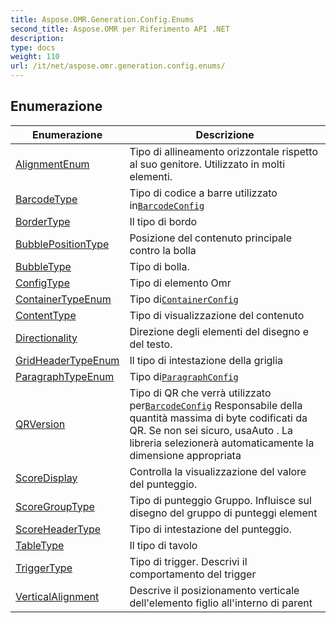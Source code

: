 ```yaml
---
title: Aspose.OMR.Generation.Config.Enums
second_title: Aspose.OMR per Riferimento API .NET
description: 
type: docs
weight: 110
url: /it/net/aspose.omr.generation.config.enums/
---
```



## Enumerazione

| Enumerazione | Descrizione |
| --- | --- |
| [AlignmentEnum](./alignmentenum/) | Tipo di allineamento orizzontale rispetto al suo genitore. Utilizzato in molti elementi. |
| [BarcodeType](./barcodetype/) | Tipo di codice a barre utilizzato in[`BarcodeConfig`](../aspose.omr.generation.config.elements/barcodeconfig/) |
| [BorderType](./bordertype/) | Il tipo di bordo |
| [BubblePositionType](./bubblepositiontype/) | Posizione del contenuto principale contro la bolla |
| [BubbleType](./bubbletype/) | Tipo di bolla. |
| [ConfigType](./configtype/) | Tipo di elemento Omr |
| [ContainerTypeEnum](./containertypeenum/) | Tipo di[`ContainerConfig`](../aspose.omr.generation.config.elements.parents/containerconfig/) |
| [ContentType](./contenttype/) | Tipo di visualizzazione del contenuto |
| [Directionality](./directionality/) | Direzione degli elementi del disegno e del testo. |
| [GridHeaderTypeEnum](./gridheadertypeenum/) | Il tipo di intestazione della griglia |
| [ParagraphTypeEnum](./paragraphtypeenum/) | Tipo di[`ParagraphConfig`](../aspose.omr.generation.config.elements.parents/paragraphconfig/) |
| [QRVersion](./qrversion/) | Tipo di QR che verrà utilizzato per[`BarcodeConfig`](../aspose.omr.generation.config.elements/barcodeconfig/) Responsabile della quantità massima di byte codificati da QR. Se non sei sicuro, usaAuto . La libreria selezionerà automaticamente la dimensione appropriata |
| [ScoreDisplay](./scoredisplay/) | Controlla la visualizzazione del valore del punteggio. |
| [ScoreGroupType](./scoregrouptype/) | Tipo di punteggio Gruppo. Influisce sul disegno del gruppo di punteggi element |
| [ScoreHeaderType](./scoreheadertype/) | Tipo di intestazione del punteggio. |
| [TableType](./tabletype/) | Il tipo di tavolo |
| [TriggerType](./triggertype/) | Tipo di trigger. Descrivi il comportamento del trigger |
| [VerticalAlignment](./verticalalignment/) | Descrive il posizionamento verticale dell'elemento figlio all'interno di parent |


